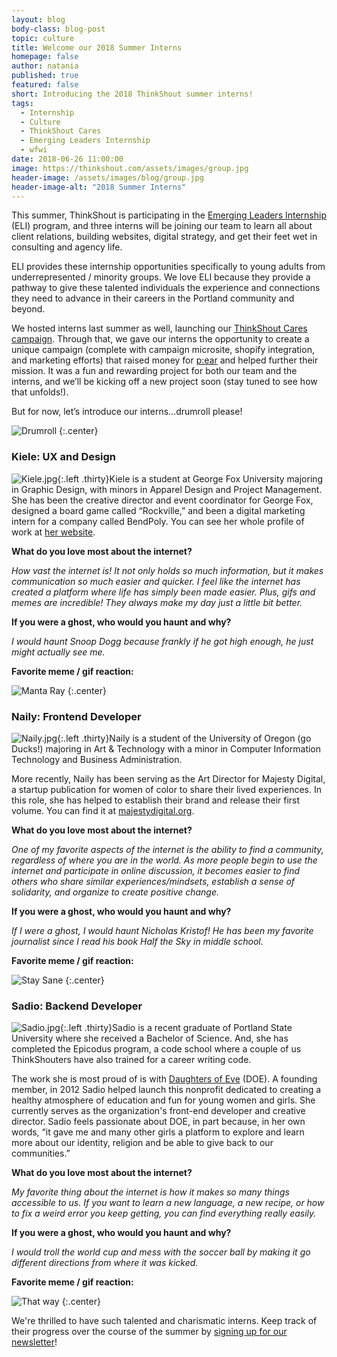 ```yaml
---
layout: blog
body-class: blog-post
topic: culture
title: Welcome our 2018 Summer Interns
homepage: false
author: natania
published: true
featured: false
short: Introducing the 2018 ThinkShout summer interns!
tags:
  - Internship
  - Culture
  - ThinkShout Cares
  - Emerging Leaders Internship
  - wfwi
date: 2018-06-26 11:00:00
image: https://thinkshout.com/assets/images/group.jpg
header-image: /assets/images/blog/group.jpg
header-image-alt: "2018 Summer Interns"
---
```


This summer, ThinkShout is participating in the [Emerging Leaders Internship](http://emergingleadersinternship.org/) (ELI) program, and three interns will be joining our team to learn all about client relations, building websites, digital strategy, and get their feet wet in consulting and agency life.

ELI provides these internship opportunities specifically to young adults from underrepresented / minority groups. We love ELI because they provide a pathway to give these talented individuals the experience and connections they need to advance in their careers in the Portland community and beyond.

We hosted interns last summer as well, launching our [ThinkShout Cares campaign](https://thinkshout.com/blog/2017/09/thinkshout-cares-wrap-up/). Through that, we gave our interns the opportunity to create a unique campaign (complete with campaign microsite, shopify integration, and marketing efforts) that raised money for  [p:ear](https://www.pearmentor.org/) and helped further their mission. It was a fun and rewarding project for both our team and the interns, and we’ll be kicking off a new project soon (stay tuned to see how that unfolds!).

But for now, let’s introduce our interns…drumroll please!

![Drumroll](/assets/images/blog/catdrumroll.gif)
{:.center}

### Kiele: UX and Design

![Kiele.jpg](/assets/images/blog/Kiele.jpg){:.left .thirty}Kiele is a student at George Fox University majoring in Graphic Design, with minors in Apparel Design and Project Management. She has been the creative director and event coordinator for George Fox, designed a board game called “Rockville,” and been a digital marketing intern for a company called BendPoly. You can see her whole profile of work at [her website](https://kschneckloth15.wixsite.com/mysite).

**What do you love most about the internet?**

*How vast the internet is! It not only holds so much information, but it makes communication so much easier and quicker. I feel like the internet has created a platform where life has simply been made easier. Plus, gifs and memes are incredible! They always make my day just a little bit better.*

**If you were a ghost, who would you haunt and why?**

*I would haunt Snoop Dogg because frankly if he got high enough, he just might actually see me.*

**Favorite meme / gif reaction:**

![Manta Ray](/assets/images/blog/manta-ray.png)
{:.center}

### Naily: Frontend Developer

![Naily.jpg](/assets/images/blog/Naily.jpg){:.left .thirty}Naily is a student of the University of Oregon (go Ducks!) majoring in Art & Technology with a minor in Computer Information Technology and Business Administration.

More recently, Naily has been serving as the Art Director for Majesty Digital, a startup publication for women of color to share their lived experiences. In this role, she has helped to establish their brand and release their first volume. You can find it at [majestydigital.org](https://www.majestydigital.org/).

**What do you love most about the internet?**

*One of my favorite aspects of the internet is the ability to find a community, regardless of where you are in the world. As more people begin to use the internet and participate in online discussion, it becomes easier to find others who share similar experiences/mindsets, establish a sense of solidarity, and organize to create positive change.*

**If you were a ghost, who would you haunt and why?**

*If I were a ghost, I would haunt Nicholas Kristof! He has been my favorite journalist since I read his book Half the Sky in middle school.*

**Favorite meme / gif reaction:**

![Stay Sane](/assets/images/blog/staysane.jpg)
{:.center}

### Sadio: Backend Developer

![Sadio.jpg](/assets/images/blog/Sadio.jpg){:.left .thirty}Sadio is a recent graduate of Portland State University where she received a Bachelor of Science. And, she has completed the Epicodus program, a code school where a couple of us ThinkShouters have also trained for a career writing code.

The work she is most proud of is with [Daughters of Eve](http://daughtersofeve.org) (DOE). A founding member, in 2012 Sadio helped launch this nonprofit dedicated to creating a healthy atmosphere of education and fun for young women and girls. She currently serves as the organization's front-end developer and creative director. Sadio feels passionate about DOE, in part because, in her own words, “it gave me and many other girls a platform to explore and learn more about our identity, religion and be able to give back to our communities.”

**What do you love most about the internet?**

*My favorite thing about the internet is how it makes so many things accessible to us. If you want to learn a new language, a new recipe, or how to fix a weird error you keep getting, you can find everything really easily.*

**If you were a ghost, who would you haunt and why?**

*I would troll the world cup and mess with the soccer ball by making it go different directions from where it was kicked.*

**Favorite meme / gif reaction:**

![That way](/assets/images/blog/thatway.gif)
{:.center}

We're thrilled to have such talented and charismatic interns. Keep track of their progress over the course of the summer by [signing up for our newsletter](https://thinkshout.com/)!
